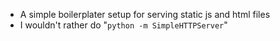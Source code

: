 - A simple boilerplater setup for serving static js and html files
- I wouldn't rather do "`python -m SimpleHTTPServer`"